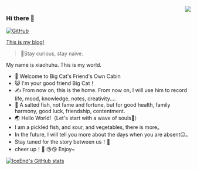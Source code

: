 <a href="#">
<img align="right" src='https://github-readme-stats.vercel.app/api?username=xh-0&show_icons=true&title_color=fff&icon_color=88ADA6&text_color=9f9f9f&bg_color=D4F2E7&hide=["contribs"]'>
</a>

### Hi there 👋
[![GitHub](https://img.shields.io/badge/dynamic/json?logo=github&label=GitHub&labelColor=495867&color=495867&query=%24.data.totalSubs&url=https%3A%2F%2Fapi.spencerwoo.com%2Fsubstats%2F%3Fsource%3Dgithub%26queryKey%3Dhayschan&style=flat-square)](https://github.com/xh-0)

<a href="https://xh-0.github.io/">This is my blog!</a>

> 👦Stay curious, stay naive.

  My name is xiaohuhu. 
  This is my world. 
- 👏 Welcome to Big Cat's Friend's Own Cabin
- 😺 I'm your good friend Big Cat！
- ✍️ From now on, this is the home. From now on, I will use him to record life, mood, knowledge, notes, creativity....
- 📝 A salted fish, not fame and fortune, but for good health, family harmony, good luck, friendship, contentment.
- 🌏 Hello World!（Let's start with a wave of souls🙈）
- I am a pickled fish, and sour, and vegetables, there is more。
- In the future, I will tell you more about the days when you are absent😑。
- Stay tuned for the story between us！🙉
- cheer up！🙋
 😘😘 Enjoy~

[![IceEnd's GitHub stats](https://github-immortality.vercel.app/api?username=xh-0)](https://github.com/IceEnd)
